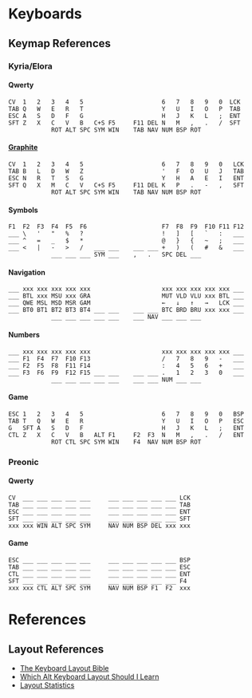 # Keyboards

## Keymap References

### Kyria/Elora

#### Qwerty
```
CV  1   2   3   4   5                      6   7   8   9   0  LCK
TAB Q   W   E   R   T                      Y   U   I   O   P  TAB
ESC A   S   D   F   G                      H   J   K   L   ;  ENT
SFT Z   X   C   V   B   C+S F5     F11 DEL N   M   ,   .   /  SFT
            ROT ALT SPC SYM WIN    TAB NAV NUM BSP ROT
```

#### [Graphite](https://github.com/rdavison/graphite-layout)
```
CV  1   2   3   4   5                      6   7   8   9   0   LCK
TAB B   L   D   W   Z                      '   F   O   U   J   TAB
ESC N   R   T   S   G                      Y   H   A   E   I   ENT
SFT Q   X   M   C   V   C+S F5     F11 DEL K   P   .   -   ,   SFT
            ROT ALT SPC SYM WIN    TAB NAV NUM BSP ROT
```

#### Symbols
```
F1  F2  F3  F4  F5  F6                     F7  F8  F9  F10 F11 F12
___ \   '   "   %   ?                      !   ]   [   `   :   ___
___ ^   =   _   $   *                      @   }   {   ~   ;   ___
___ <   |   -   >   /   ___ ___    ___ ___ +   )   (   #   &   ___
            ___ ___ ___ SYM ___    ,   .   SPC DEL ___
```

#### Navigation
```
___ xxx xxx xxx xxx xxx                    xxx xxx xxx xxx xxx ___
___ BTL xxx MSU xxx GRA                    MUT VLD VLU xxx BTL ___
___ QWE MSL MSD MSR GAM                    ←   ↓   ↑   →   LCK ___
___ BT0 BT1 BT2 BT3 BT4 ___ ___    ___ ___ BTC BRD BRU xxx xxx ___
            ___ ___ ___ ___ ___    ___ NAV ___ ___ ___
```

#### Numbers
```
___ xxx xxx xxx xxx xxx                    xxx xxx xxx xxx xxx ___
___ F1  F4  F7  F10 F13                    /   7   8   9   -   ___
___ F2  F5  F8  F11 F14                    :   4   5   6   +   ___
___ F3  F6  F9  F12 F15 ___ ___    ___ ___ .   1   2   3   0   ___
            ___ ___ ___ ___ ___    ___ ___ NUM ___ ___
```
#### Game
```
ESC 1   2   3   4   5                      6   7   8   9   0   BSP
TAB T   Q   W   E   R                      Y   U   I   O   P   ESC
G   SFT A   S   D   F                      H   J   K   L   ;   ENT
CTL Z   X   C   V   B   ALT F1     F2  F3  N   M   ,   .   /   ENT
            ROT CTL SPC SYM WIN    F4  NAV NUM BSP ROT
```

### Preonic

#### Qwerty
```
CV  ___ ___ ___ ___ ___     ___ ___ ___ ___ ___ LCK
TAB ___ ___ ___ ___ ___     ___ ___ ___ ___ ___ TAB
ESC ___ ___ ___ ___ ___     ___ ___ ___ ___ ___ ENT
SFT ___ ___ ___ ___ ___     ___ ___ ___ ___ ___ SFT
xxx xxx WIN ALT SPC SYM     NAV NUM BSP DEL xxx xxx
```

#### Game 
```
ESC ___ ___ ___ ___ ___     ___ ___ ___ ___ ___ BSP
TAB ___ ___ ___ ___ ___     ___ ___ ___ ___ ___ ESC 
CTL ___ ___ ___ ___ ___     ___ ___ ___ ___ ___ ENT
SFT ___ ___ ___ ___ ___     ___ ___ ___ ___ ___ F4
xxx xxx CTL ALT SPC SYM     NAV NUM BSP F1  F2  xxx
```

# References

## Layout References
* [The Keyboard Layout Bible](https://docs.google.com/document/d/1Ic-h8UxGe5-Q0bPuYNgE3NoWiI8ekeadvSQ5YysrwII/edit?tab=t.0)
* [Which Alt Keyboard Layout Should I Learn](https://getreuer.info/posts/keyboards/alt-layouts/index.html#which-alt-keyboard-layout-should-i-learn)
* [Layout Statistics](https://cyanophage.github.io/index.html#qwerty)
